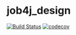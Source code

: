 # job4j_design

[![Build Status](https://app.travis-ci.com/traindriver-m/job4j_design.svg?branch=master)](https://app.travis-ci.com/traindriver-m/job4j_design)
[![codecov](https://codecov.io/gh/traindriver-m/job4j_design/branch/master/graph/badge.svg?token=DQWJHPPX0D)](https://codecov.io/gh/traindriver-m/job4j_design)

